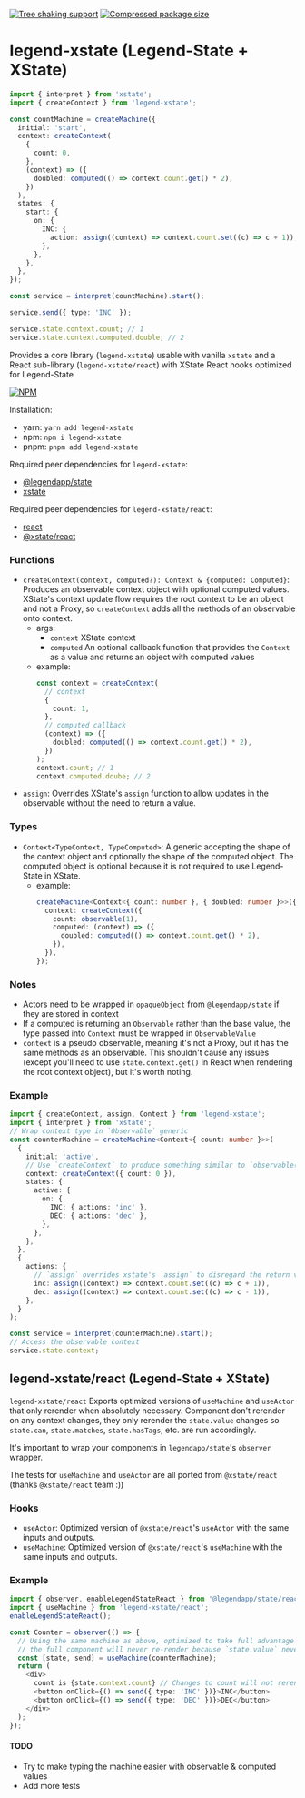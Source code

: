 
[![Tree shaking support][badge-tree-shaking]][link-bundlephobia]
[![Compressed package size][badge-size]][link-bundlephobia]

# legend-xstate (Legend-State + XState)

```typescript
import { interpret } from 'xstate';
import { createContext } from 'legend-xstate';

const countMachine = createMachine({
  initial: 'start',
  context: createContext(
    {
      count: 0,
    },
    (context) => ({
      doubled: computed(() => context.count.get() * 2),
    })
  ),
  states: {
    start: {
      on: {
        INC: {
          action: assign((context) => context.count.set((c) => c + 1)),
        },
      },
    },
  },
});

const service = interpret(countMachine).start();

service.send({ type: 'INC' });

service.state.context.count; // 1
service.state.context.computed.double; // 2
```

Provides a core library (`legend-xstate`) usable with vanilla `xstate` and a React sub-library (`legend-xstate/react`) with XState React hooks optimized for Legend-State

[![NPM](https://nodei.co/npm/legend-xstate.png)](https://www.npmjs.com/package/legend-xstate)

Installation:

- yarn: `yarn add legend-xstate`
- npm: `npm i legend-xstate`
- pnpm: `pnpm add legend-xstate`

Required peer dependencies for `legend-xstate`:

- [@legendapp/state](https://www.npmjs.com/package/@legendapp/state)
- [xstate](https://www.npmjs.com/package/xstate)

Required peer dependencies for `legend-xstate/react`:

- [react](https://www.npmjs.com/package/react)
- [@xstate/react](https://www.npmjs.com/package/@xstate/react)

### Functions

- `createContext(context, computed?): Context & {computed: Computed}`: Produces an observable context object with optional computed values. XState's context update flow requires the root context to be an object and not a Proxy, so `createContext` adds all the methods of an observable onto context.
  - args:
    - `context` XState context
    - `computed` An optional callback function that provides the `Context` as a value and returns an object with computed values
  - example:
    ```typescript
    const context = createContext(
      // context
      {
        count: 1,
      },
      // computed callback
      (context) => ({
        doubled: computed(() => context.count.get() * 2),
      })
    );
    context.count; // 1
    context.computed.doube; // 2
    ```
- `assign`: Overrides XState's `assign` function to allow updates in the observable without the need to return a value.

### Types

- `Context<TypeContext, TypeComputed>`: A generic accepting the shape of the context object and optionally the shape of the computed object. The computed object is optional because it is not required to use Legend-State in XState.
  - example:
    ```typescript
    createMachine<Context<{ count: number }, { doubled: number }>>({
      context: createContext({
        count: observable(1),
        computed: (context) => ({
          doubled: computed(() => context.count.get() * 2),
        }),
      }),
    });
    ```

### Notes

- Actors need to be wrapped in `opaqueObject` from `@legendapp/state` if they are stored in context
- If a computed is returning an `Observable` rather than the base value, the type passed into `Context` must be wrapped in `ObservableValue`
- `context` is a pseudo observable, meaning it's not a Proxy, but it has the same methods as an observable. This shouldn't cause any issues (except you'll need to use `state.context.get()` in React when rendering the root context object), but it's worth noting.

### Example

```typescript
import { createContext, assign, Context } from 'legend-xstate';
import { interpret } from 'xstate';
// Wrap context type in `Observable` generic
const counterMachine = createMachine<Context<{ count: number }>>(
  {
    initial: 'active',
    // Use `createContext` to produce something similar to `observable({count: 0})`
    context: createContext({ count: 0 }),
    states: {
      active: {
        on: {
          INC: { actions: 'inc' },
          DEC: { actions: 'dec' },
        },
      },
    },
  },
  {
    actions: {
      // `assign` overrides xstate's `assign` to disregard the return value
      inc: assign((context) => context.count.set((c) => c + 1)),
      dec: assign((context) => context.count.set((c) => c - 1)),
    },
  }
);

const service = interpret(counterMachine).start();
// Access the observable context
service.state.context;
```

## legend-xstate/react (Legend-State + XState)

`legend-xstate/react` Exports optimized versions of `useMachine` and `useActor` that only rerender when absolutely necessary. Component don't rerender on any context changes, they only rerender the `state.value` changes so `state.can`, `state.matches`, `state.hasTags`, etc. are run accordingly.

It's important to wrap your components in `legendapp/state`'s `observer` wrapper.

The tests for `useMachine` and `useActor` are all ported from `@xstate/react` (thanks `@xstate/react` team :))

### Hooks

- `useActor`: Optimized version of `@xstate/react`'s `useActor` with the same inputs and outputs.
- `useMachine`: Optimized version of `@xstate/react`'s `useMachine` with the same inputs and outputs.

### Example

```typescript jsx
import { observer, enableLegendStateReact } from '@legendapp/state/react';
import { useMachine } from 'legend-xstate/react';
enableLegendStateReact();

const Counter = observer(() => {
  // Using the same machine as above, optimized to take full advantage of `@legendapp/state/react`'s performance.
  // the full component will never re-render because `state.value` never changed
  const [state, send] = useMachine(counterMachine);
  return (
    <div>
      count is {state.context.count} // Changes to count will not rerender the whole component
      <button onClick={() => send({ type: 'INC' })}>INC</button>
      <button onClick={() => send({ type: 'DEC' })}>DEC</button>
    </div>
  );
});
```

#### TODO

- Try to make typing the machine easier with observable & computed values
- Add more tests

[badge-size]: https://badgen.net/bundlephobia/minzip/legend-xstate
[badge-tree-shaking]:
https://badgen.net/bundlephobia/tree-shaking/legend-xstate
[link-bundlephobia]:
https://bundlephobia.com/package/legend-xstate
